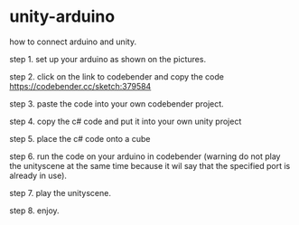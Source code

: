 # unity-arduino

how to connect arduino and unity. 

step 1. set up your arduino as shown on the pictures. 

step 2. click on the link to codebender and copy the code https://codebender.cc/sketch:379584 

step 3. paste the code into your own codebender project. 

step 4. copy the c# code and put it into your own unity project 

step 5. place the c# code onto a cube 

step 6. run the code on your arduino in codebender (warning do not play the unityscene at the same time because it wil say that the
specified port is already in use). 

step 7. play the unityscene. 

step 8. enjoy. 
